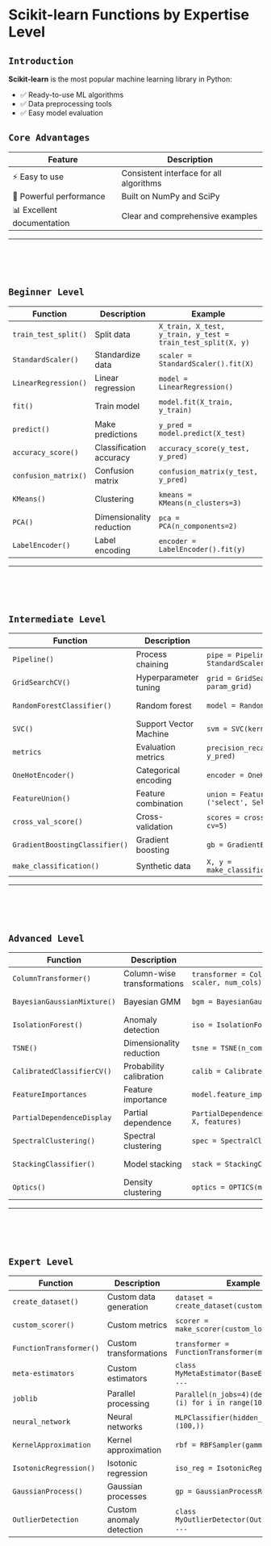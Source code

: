 # Scikit-learn Functions by Expertise Level

## `Introduction`
**Scikit-learn** is the most popular machine learning library in Python:

- ✅ Ready-to-use ML algorithms
- ✅ Data preprocessing tools
- ✅ Easy model evaluation

## `Core Advantages`

| Feature | Description |
|--------|-------|
| ⚡ Easy to use | Consistent interface for all algorithms |
| 🧠 Powerful performance | Built on NumPy and SciPy |
| 📊 Excellent documentation | Clear and comprehensive examples |

---
<br><br><br>

## `Beginner Level`

| Function | Description | Example | Output |
|--------|-------|------|---------|
| `train_test_split()` | Split data | `X_train, X_test, y_train, y_test = train_test_split(X, y)` | Split datasets |
| `StandardScaler()` | Standardize data | `scaler = StandardScaler().fit(X)` | Standardized data |
| `LinearRegression()` | Linear regression | `model = LinearRegression()` | Regression model |
| `fit()` | Train model | `model.fit(X_train, y_train)` | Trained model |
| `predict()` | Make predictions | `y_pred = model.predict(X_test)` | Model predictions |
| `accuracy_score()` | Classification accuracy | `accuracy_score(y_test, y_pred)` | Accuracy value |
| `confusion_matrix()` | Confusion matrix | `confusion_matrix(y_test, y_pred)` | Classification performance |
| `KMeans()` | Clustering | `kmeans = KMeans(n_clusters=3)` | Clustering model |
| `PCA()` | Dimensionality reduction | `pca = PCA(n_components=2)` | Reduced data |
| `LabelEncoder()` | Label encoding | `encoder = LabelEncoder().fit(y)` | Encoded labels |

---
<br><br><br>

## `Intermediate Level`

| Function | Description | Example | Output |
|--------|-------|------|---------|
| `Pipeline()` | Process chaining | `pipe = Pipeline([('scaler', StandardScaler()), ('svm', SVC())])` | Processing pipeline |
| `GridSearchCV()` | Hyperparameter tuning | `grid = GridSearchCV(estimator, param_grid)` | Best parameters |
| `RandomForestClassifier()` | Random forest | `model = RandomForestClassifier()` | Ensemble classifier |
| `SVC()` | Support Vector Machine | `svm = SVC(kernel='rbf')` | SVM classifier |
| `metrics` | Evaluation metrics | `precision_recall_fscore_support(y_test, y_pred)` | Precision metrics |
| `OneHotEncoder()` | Categorical encoding | `encoder = OneHotEncoder().fit(X)` | Categorical features |
| `FeatureUnion()` | Feature combination | `union = FeatureUnion([('pca', PCA()), ('select', SelectKBest())])` | Combined features |
| `cross_val_score()` | Cross-validation | `scores = cross_val_score(model, X, y, cv=5)` | Validation scores |
| `GradientBoostingClassifier()` | Gradient boosting | `gb = GradientBoostingClassifier()` | Boosted classifier |
| `make_classification()` | Synthetic data | `X, y = make_classification(n_samples=100)` | Test data |

---
<br><br><br>

## `Advanced Level`

| Function | Description | Example | Output |
|--------|-------|------|---------|
| `ColumnTransformer()` | Column-wise transformations | `transformer = ColumnTransformer([('num', scaler, num_cols)])` | Selective transformation |
| `BayesianGaussianMixture()` | Bayesian GMM | `bgm = BayesianGaussianMixture(n_components=3)` | Probabilistic clustering |
| `IsolationForest()` | Anomaly detection | `iso = IsolationForest(contamination=0.1)` | Anomaly detector |
| `TSNE()` | Dimensionality reduction | `tsne = TSNE(n_components=2)` | Data visualization |
| `CalibratedClassifierCV()` | Probability calibration | `calib = CalibratedClassifierCV(model, cv=3)` | Calibrated probabilities |
| `FeatureImportances` | Feature importance | `model.feature_importances_` | Feature rankings |
| `PartialDependenceDisplay` | Partial dependence | `PartialDependenceDisplay.from_estimator(model, X, features)` | Model interpretation |
| `SpectralClustering()` | Spectral clustering | `spec = SpectralClustering(n_clusters=3)` | Non-linear clustering |
| `StackingClassifier()` | Model stacking | `stack = StackingClassifier(estimators=[...])` | Meta-classifier |
| `Optics()` | Density clustering | `optics = OPTICS(min_samples=5)` | Advanced clustering |

---
<br><br><br>

## `Expert Level`

| Function | Description | Example | Output |
|--------|-------|------|---------|
| `create_dataset()` | Custom data generation | `dataset = create_dataset(custom_generator)` | Dynamic datasets |
| `custom_scorer()` | Custom metrics | `scorer = make_scorer(custom_loss_func)` | Custom evaluation |
| `FunctionTransformer()` | Custom transformations | `transformer = FunctionTransformer(my_func)` | Custom processing |
| `meta-estimators` | Custom estimators | `class MyMetaEstimator(BaseEstimator): ...` | Custom algorithm |
| `joblib` | Parallel processing | `Parallel(n_jobs=4)(delayed(func)(i) for i in range(10))` | Parallel execution |
| `neural_network` | Neural networks | `MLPClassifier(hidden_layer_sizes=(100,))` | Basic NN |
| `KernelApproximation` | Kernel approximation | `rbf = RBFSampler(gamma=1)` | Kernel transformation |
| `IsotonicRegression()` | Isotonic regression | `iso_reg = IsotonicRegression()` | Non-linear regression |
| `GaussianProcess()` | Gaussian processes | `gp = GaussianProcessRegressor()` | Probabilistic model |
| `OutlierDetection` | Custom anomaly detection | `class MyOutlierDetector(OutlierMixin): ...` | Custom anomaly algorithm |